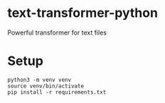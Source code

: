 # text-transformer-python
Powerful transformer for text files


# Setup
```
python3 -m venv venv
source venv/bin/activate
pip install -r requirements.txt
```